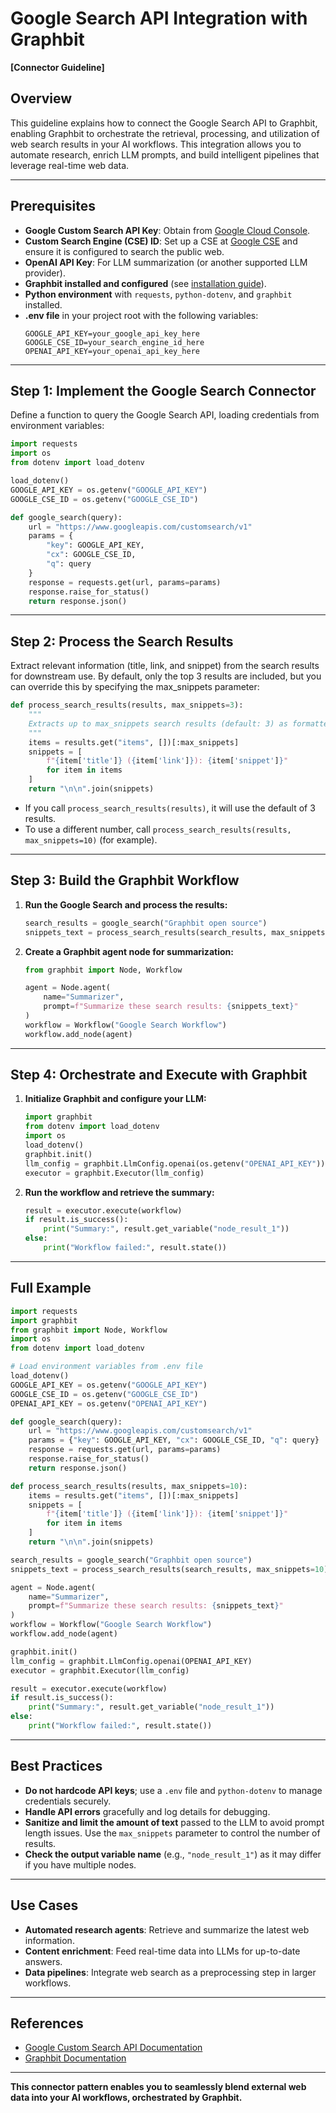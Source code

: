 # Google Search API Integration with Graphbit
**[Connector Guideline]**

## Overview

This guideline explains how to connect the Google Search API to Graphbit, enabling Graphbit to orchestrate the retrieval, processing, and utilization of web search results in your AI workflows. This integration allows you to automate research, enrich LLM prompts, and build intelligent pipelines that leverage real-time web data.

---

## Prerequisites

- **Google Custom Search API Key**: Obtain from [Google Cloud Console](https://console.cloud.google.com/apis/credentials).
- **Custom Search Engine (CSE) ID**: Set up a CSE at [Google CSE](https://cse.google.com/cse/all) and ensure it is configured to search the public web.
- **OpenAI API Key**: For LLM summarization (or another supported LLM provider).
- **Graphbit installed and configured** (see [installation guide](../getting-started/installation.md)).
- **Python environment** with `requests`, `python-dotenv`, and `graphbit` installed.
- **.env file** in your project root with the following variables:
  ```env
  GOOGLE_API_KEY=your_google_api_key_here
  GOOGLE_CSE_ID=your_search_engine_id_here
  OPENAI_API_KEY=your_openai_api_key_here
  ```

---

## Step 1: Implement the Google Search Connector

Define a function to query the Google Search API, loading credentials from environment variables:

```python
import requests
import os
from dotenv import load_dotenv

load_dotenv()
GOOGLE_API_KEY = os.getenv("GOOGLE_API_KEY")
GOOGLE_CSE_ID = os.getenv("GOOGLE_CSE_ID")

def google_search(query):
    url = "https://www.googleapis.com/customsearch/v1"
    params = {
        "key": GOOGLE_API_KEY,
        "cx": GOOGLE_CSE_ID,
        "q": query
    }
    response = requests.get(url, params=params)
    response.raise_for_status()
    return response.json()
```

---

## Step 2: Process the Search Results

Extract relevant information (title, link, and snippet) from the search results for downstream use. By default, only the top 3 results are included, but you can override this by specifying the max_snippets parameter:

```python
def process_search_results(results, max_snippets=3):
    """
    Extracts up to max_snippets search results (default: 3) as formatted strings.
    """
    items = results.get("items", [])[:max_snippets]
    snippets = [
        f"{item['title']} ({item['link']}): {item['snippet']}"
        for item in items
    ]
    return "\n\n".join(snippets)
```

- If you call `process_search_results(results)`, it will use the default of 3 results.
- To use a different number, call `process_search_results(results, max_snippets=10)` (for example).

---

## Step 3: Build the Graphbit Workflow

1. **Run the Google Search and process the results:**

    ```python
    search_results = google_search("Graphbit open source")
    snippets_text = process_search_results(search_results, max_snippets=10)
    ```

2. **Create a Graphbit agent node for summarization:**

    ```python
    from graphbit import Node, Workflow

    agent = Node.agent(
        name="Summarizer",
        prompt=f"Summarize these search results: {snippets_text}"
    )
    workflow = Workflow("Google Search Workflow")
    workflow.add_node(agent)
    ```

---

## Step 4: Orchestrate and Execute with Graphbit

1. **Initialize Graphbit and configure your LLM:**

    ```python
    import graphbit
    from dotenv import load_dotenv
    import os
    load_dotenv()
    graphbit.init()
    llm_config = graphbit.LlmConfig.openai(os.getenv("OPENAI_API_KEY"))
    executor = graphbit.Executor(llm_config)
    ```

2. **Run the workflow and retrieve the summary:**

    ```python
    result = executor.execute(workflow)
    if result.is_success():
        print("Summary:", result.get_variable("node_result_1"))
    else:
        print("Workflow failed:", result.state())
    ```

---

## Full Example

```python
import requests
import graphbit
from graphbit import Node, Workflow
import os
from dotenv import load_dotenv

# Load environment variables from .env file
load_dotenv()
GOOGLE_API_KEY = os.getenv("GOOGLE_API_KEY")
GOOGLE_CSE_ID = os.getenv("GOOGLE_CSE_ID")
OPENAI_API_KEY = os.getenv("OPENAI_API_KEY")

def google_search(query):
    url = "https://www.googleapis.com/customsearch/v1"
    params = {"key": GOOGLE_API_KEY, "cx": GOOGLE_CSE_ID, "q": query}
    response = requests.get(url, params=params)
    response.raise_for_status()
    return response.json()

def process_search_results(results, max_snippets=10):
    items = results.get("items", [])[:max_snippets]
    snippets = [
        f"{item['title']} ({item['link']}): {item['snippet']}"
        for item in items
    ]
    return "\n\n".join(snippets)

search_results = google_search("Graphbit open source")
snippets_text = process_search_results(search_results, max_snippets=10)

agent = Node.agent(
    name="Summarizer",
    prompt=f"Summarize these search results: {snippets_text}"
)
workflow = Workflow("Google Search Workflow")
workflow.add_node(agent)

graphbit.init()
llm_config = graphbit.LlmConfig.openai(OPENAI_API_KEY)
executor = graphbit.Executor(llm_config)

result = executor.execute(workflow)
if result.is_success():
    print("Summary:", result.get_variable("node_result_1"))
else:
    print("Workflow failed:", result.state())
```

---

## Best Practices

- **Do not hardcode API keys**; use a `.env` file and `python-dotenv` to manage credentials securely.
- **Handle API errors** gracefully and log details for debugging.
- **Sanitize and limit the amount of text** passed to the LLM to avoid prompt length issues. Use the `max_snippets` parameter to control the number of results.
- **Check the output variable name** (e.g., `"node_result_1"`) as it may differ if you have multiple nodes.

---

## Use Cases

- **Automated research agents**: Retrieve and summarize the latest web information.
- **Content enrichment**: Feed real-time data into LLMs for up-to-date answers.
- **Data pipelines**: Integrate web search as a preprocessing step in larger workflows.

---

## References

- [Google Custom Search API Documentation](https://developers.google.com/custom-search/v1/overview)
- [Graphbit Documentation](../README.md)

---

**This connector pattern enables you to seamlessly blend external web data into your AI workflows, orchestrated by Graphbit.** 